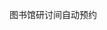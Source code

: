 图书馆研讨间自动预约

[comment]: <> (# 学习通自动评论)

[comment]: <> (## 介绍)

[comment]: <> (学习通网课的评分系统中，有一个叫做参与讨论。参与讨论可以通过**自己发布话题**或者**在别人已经发布的话题中进行评论**来实现。本程序原来是通过后者来实现的，但由于规则改变目前采用第一种方法实现，即模拟发布话题)

[comment]: <> (## 使用方法)

[comment]: <> (1. 保证电脑装有最新的 Edge 浏览器)

[comment]: <> (2. `pip install selenium`)

[comment]: <> (3. 下载最新的 [Edge Driver]&#40;https://developer.microsoft.com/en-us/microsoft-edge/tools/webdriver/&#41;，并将可执行文件放在本文件夹中)

[comment]: <> (4. 在 configuration.py 中进行配置)

[comment]: <> (5. 启动 main.py)

[comment]: <> (## 注意)

[comment]: <> (* 全屏显示后，可以最小化后台运行)